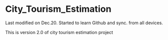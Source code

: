 # City_Tourism_Estimation
Last modified on Dec.20. Started to learn Github and sync. from all devices.

This is version 2.0 of city tourism estimation project